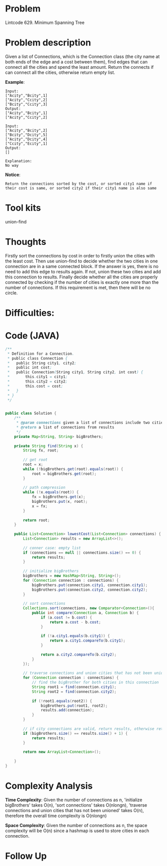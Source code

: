 # Problem
Lintcode 629. Minimum Spanning Tree

# Problem description
Given a list of Connections, which is the Connection class (the city name at both ends of the edge and a cost between them), find edges that can connect all the cities and spend the least amount.
Return the connects if can connect all the cities, otherwise return empty list.



**Example**:
```
Input:
["Acity","Bcity",1]
["Acity","Ccity",2]
["Bcity","Ccity",3]
Output:
["Acity","Bcity",1]
["Acity","Ccity",2]

```

```
Input:
["Acity","Bcity",2]
["Bcity","Dcity",5]
["Acity","Dcity",4]
["Ccity","Ecity",1]
Output:
[]

Explanation:
No way
```

**Notice**:
```
Return the connections sorted by the cost, or sorted city1 name if their cost is same, or sorted city2 if their city1 name is also same

```
# Tool kits
union-find

# Thoughts
Firstly sort the connections by cost in order to firstly union the cities with the least cost. Then use union-find to decide whether the two cities in one connection are in a same connected block. If the answer is yes, there is no need to add this edge to results again. If not, union these two cities and add this connection to results. Finally decide whether all the cities are properly connected by checking if the number of cities is exactly one more than the number of connections. If this requirement is met, then there will be no circle.

# Difficulties:


# Code (JAVA)
```java
/**
 * Definition for a Connection.
 * public class Connection {
 *   public String city1, city2;
 *   public int cost;
 *   public Connection(String city1, String city2, int cost) {
 *       this.city1 = city1;
 *       this.city2 = city2;
 *       this.cost = cost;
 *   }
 * }
 */


public class Solution {
    /**
     * @param connections given a list of connections include two cities and cost
     * @return a list of connections from results
     */
    private Map<String, String> bigBrothers;
    
    private String find(String x) {
        String fx, root;
        
        // get root
        root = x;
        while (!bigBrothers.get(root).equals(root)) {
            root = bigBrothers.get(root);
        }
        
        // path compression
        while (!x.equals(root)) {
            fx = bigBrothers.get(x);
            bigBrothers.put(x, root);
            x = fx;
        }
        
        return root;
    }
    
    public List<Connection> lowestCost(List<Connection> connections) {
        List<Connection> results = new ArrayList<>();
        
        // conner case: empty list
        if (connections == null || connections.size() == 0) {
            return results;
        }
        
        // initialize bigBrothers
        bigBrothers = new HashMap<String, String>();
        for (Connection connection : connections) {
            bigBrothers.put(connection.city1, connection.city1);
            bigBrothers.put(connection.city2, connection.city2);
        }
        
        // sort connections 
        Collections.sort(connections, new Comparator<Connection>(){
            public int compare(Connection a, Connection b) {
                if (a.cost != b.cost) {
                    return a.cost - b.cost;
                }
                
                if (!a.city1.equals(b.city1)) {
                    return a.city1.compareTo(b.city1);
                }
                
                return a.city2.compareTo(b.city2);
            }
        });
        
        // traverse connections and union cities that has not been unioned
        for (Connection connection : connections) {
            // find the bigBrother for both cities in this connection
            String root1 = find(connection.city1);
            String root2 = find(connection.city2);
            
            if (!root1.equals(root2)) {
                bigBrothers.put(root1, root2);
                results.add(connection);
            }
        }
        
        // if city connections are valid, return results, otherwise return an empty list
        if (bigBrothers.size() == results.size() + 1) {
            return results;
        }
        
        return new ArrayList<Connection>();
        
    }
}
```

# Complexity Analysis
**Time Complexity**: Given the number of connections as n, 'initialize bigBrothers' takes O(n), 'sort connections' takes O(nlongn), 'traverse connections and union cities that has not been unioned' takes O(n), therefore the overall time complexity is O(nlongn)

**Space Complexity**: Given the number of connections as n, the space complexity will be O(n) since a hashmap is used to store cities in each connection.

# Follow Up

